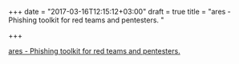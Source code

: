 +++
date = "2017-03-16T12:15:12+03:00"
draft = true
title = "ares - Phishing toolkit for red teams and pentesters. "

+++

<p><a href="https://t.co/tPIAMZFPhp">ares - Phishing toolkit for red teams and pentesters. </a></p>
